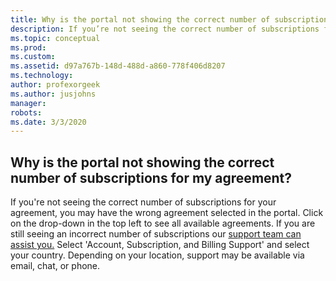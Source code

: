 ```yaml
---
title: Why is the portal not showing the correct number of subscriptions for my agreement?
description: If you’re not seeing the correct number of subscriptions for your agreement, you may have the wrong agreement selected in the...
ms.topic: conceptual
ms.prod: 
ms.custom: 
ms.assetid: d97a767b-148d-488d-a860-778f406d8207
ms.technology: 
author: profexorgeek
ms.author: jusjohns
manager: 
robots: 
ms.date: 3/3/2020
---
```


## Why is the portal not showing the correct number of subscriptions for my agreement?

If you're not seeing the correct number of subscriptions for your agreement, you may have the wrong agreement selected in the portal. Click on the drop-down in the top left to see all available agreements. If you are still seeing an incorrect number of subscriptions our [support team can assist you.](https://visualstudio.microsoft.com/subscriptions/support/#talktous) Select \'Account, Subscription, and Billing Support\' and select your country. Depending on your location, support may be available via email, chat, or phone.
